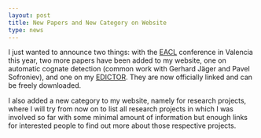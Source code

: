 ```yaml
---
layout: post
title: New Papers and New Category on Website 
type: news
---
```


I just wanted to announce two things: with the [EACL](http://eacl2017.org) conference in Valencia this year, two more papers have been added to my website, one on automatic cognate detection (common work with Gerhard Jäger and Pavel Sofroniev), and one on my [EDICTOR](http://edictor.digling.org). They are now officially linked and can be freely downloaded. 

I also added a new category to my website, namely for research projects, where I will try from now on to list all research projects in which I was involved so far with some minimal amount of information but enough links for interested people to find out more about those respective projects.
